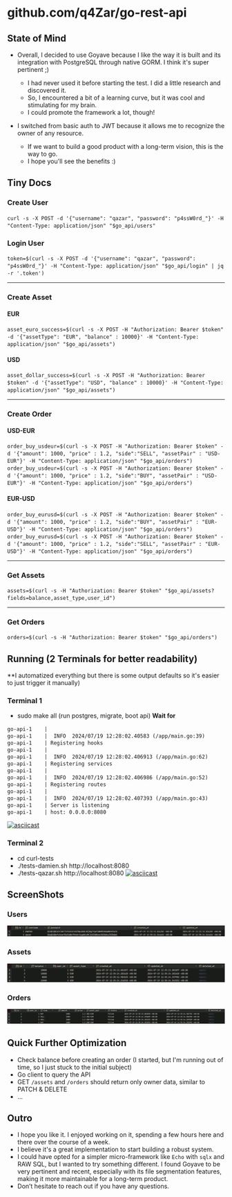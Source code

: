 # github.com/q4Zar/go-rest-api


## State of Mind

- Overall, I decided to use Goyave because I like the way it is built and its integration with PostgreSQL through native GORM. I think it's super pertinent ;)
    - I had never used it before starting the test. I did a little research and discovered it.
    - So, I encountered a bit of a learning curve, but it was cool and stimulating for my brain.
    - I could promote the framework a lot, though!

- I switched from basic auth to JWT because it allows me to recognize the owner of any resource.
    - If we want to build a good product with a long-term vision, this is the way to go.
    - I hope you'll see the benefits :)


## Tiny Docs
### Create User

`curl -s -X POST -d '{"username": "qazar", "password": "p4ssW0rd_"}' -H "Content-Type: application/json" "$go_api/users"`

### Login User

`token=$(curl -s -X POST -d '{"username": "qazar", "password": "p4ssW0rd_"}' -H "Content-Type: application/json" "$go_api/login" | jq -r '.token')`

---

### Create Asset
#### EUR

`asset_euro_success=$(curl -s -X POST -H "Authorization: Bearer $token" -d '{"assetType": "EUR", "balance" : 10000}' -H "Content-Type: application/json" "$go_api/assets")`

#### USD

`asset_dollar_success=$(curl -s -X POST -H "Authorization: Bearer $token" -d '{"assetType": "USD", "balance" : 10000}' -H "Content-Type: application/json" "$go_api/assets")`

---

### Create Order

#### USD-EUR

`order_buy_usdeur=$(curl -s -X POST -H "Authorization: Bearer $token" -d '{"amount": 1000, "price" : 1.2, "side":"SELL", "assetPair" : "USD-EUR"}' -H "Content-Type: application/json" "$go_api/orders")`
`order_buy_usdeur=$(curl -s -X POST -H "Authorization: Bearer $token" -d '{"amount": 1000, "price" : 1.2, "side":"BUY", "assetPair" : "USD-EUR"}' -H "Content-Type: application/json" "$go_api/orders")`

#### EUR-USD

`order_buy_eurusd=$(curl -s -X POST -H "Authorization: Bearer $token" -d '{"amount": 1000, "price" : 1.2, "side":"BUY", "assetPair" : "EUR-USD"}' -H "Content-Type: application/json" "$go_api/orders")`
`order_buy_eurusd=$(curl -s -X POST -H "Authorization: Bearer $token" -d '{"amount": 1000, "price" : 1.2, "side":"SELL", "assetPair" : "EUR-USD"}' -H "Content-Type: application/json" "$go_api/orders")`

---

### Get Assets

`assets=$(curl -s -H "Authorization: Bearer $token" "$go_api/assets?fields=balance,asset_type,user_id")`

---

### Get Orders

`orders=$(curl -s -H "Authorization: Bearer $token" "$go_api/orders")`


## Running (2 Terminals for better readability)
**I automatized everything but there is some output defaults so it's easier to just trigger it manually)

### Terminal 1
- sudo make all (run postgres, migrate, boot api)
**Wait for**
```
go-api-1    |
go-api-1    |  INFO  2024/07/19 12:28:02.40583 (/app/main.go:39)
go-api-1    | Registering hooks
go-api-1    |
go-api-1    |  INFO  2024/07/19 12:28:02.406913 (/app/main.go:62)
go-api-1    | Registering services
go-api-1    |
go-api-1    |  INFO  2024/07/19 12:28:02.406986 (/app/main.go:52)
go-api-1    | Registering routes
go-api-1    |
go-api-1    |  INFO  2024/07/19 12:28:02.407393 (/app/main.go:43)
go-api-1    | Server is listening
go-api-1    | host: 0.0.0.0:8080
```
[![asciicast](https://asciinema.org/a/3KcuGWwv3CRJ2skpI6q6SRNyQ.svg)](https://asciinema.org/a/3KcuGWwv3CRJ2skpI6q6SRNyQ)

### Terminal 2
- cd curl-tests
- ./tests-damien.sh http://localhost:8080
- ./tests-qazar.sh http://localhost:8080
[![asciicast](https://asciinema.org/a/WTw7DkXugJ6xVXHWBBFvUFIp7.svg)](https://asciinema.org/a/WTw7DkXugJ6xVXHWBBFvUFIp7)



## ScreenShots

### Users
![Users](.screenshots/users.png)
### Assets
![Assets](.screenshots/assets.png)
### Orders
![Orders](.screenshots/orders.png)



## Quick Further Optimization
- Check balance before creating an order (I started, but I'm running out of time, so I just stuck to the initial subject)
- Go client to query the API
- GET `/assets` and `/orders` should return only owner data, similar to PATCH & DELETE
- ...


## Outro
- I hope you like it. I enjoyed working on it, spending a few hours here and there over the course of a week.
- I believe it's a great implementation to start building a robust system.
- I could have opted for a simpler micro-framework like `Echo` with `sqlx` and RAW SQL, but I wanted to try something different. I found Goyave to be very pertinent and recent, especially with its file segmentation features, making it more maintainable for a long-term product.
- Don’t hesitate to reach out if you have any questions.
